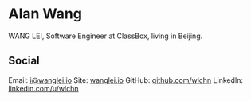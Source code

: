 Alan Wang
===============

WANG LEI, Software Engineer at ClassBox, living in Beijing.

## Social

Email: i@wanglei.io
Site: [wanglei.io](http://wanglei.io)
GitHub: [github.com/wlchn](http://github.com/wlchn)
LinkedIn: [linkedin.com/u/wlchn](http://linkedin.com/u/wlchn)
